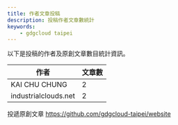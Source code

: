 ```yaml
---
title: 作者文章投稿
description: 投稿作者文章數統計
keywords:
    - gdgcloud taipei
---
```


以下是投稿的作者及原創文章數目統計資訊。

| 作者 | 文章數 |
| ---- | ---- |
| KAI CHU CHUNG | 2 |
| industrialclouds.net | 2 |

投遞原創文章 https://github.com/gdgcloud-taipei/website
